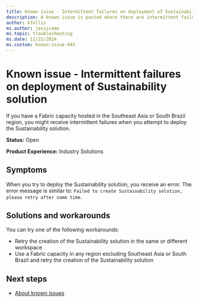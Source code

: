 ```yaml
---
title: Known issue - Intermittent failures on deployment of Sustainability solution
description: A known issue is posted where there are intermittent failures on deployment of Sustainability solution.
author: kfollis
ms.author: jessicamo
ms.topic: troubleshooting  
ms.date: 11/22/2024
ms.custom: known-issue-945
---
```


# Known issue - Intermittent failures on deployment of Sustainability solution

If you have a Fabric capacity hosted in the Southeast Asia or South Brazil region, you might receive intermittent failures when you attempt to deploy the Sustainability solution.

**Status:** Open

**Product Experience:** Industry Solutions

## Symptoms

When you try to deploy the Sustainability solution, you receive an error. The error message is similar to: `Failed to create Sustainability solution, please retry after some time`.

## Solutions and workarounds

You can try one of the following workarounds:

- Retry the creation of the Sustainability solution in the same or different workspace
- Use a Fabric capacity in any region excluding Southeast Asia or South Brazil and retry the creation of the Sustainability solution

## Next steps

- [About known issues](https://support.fabric.microsoft.com/known-issues)
